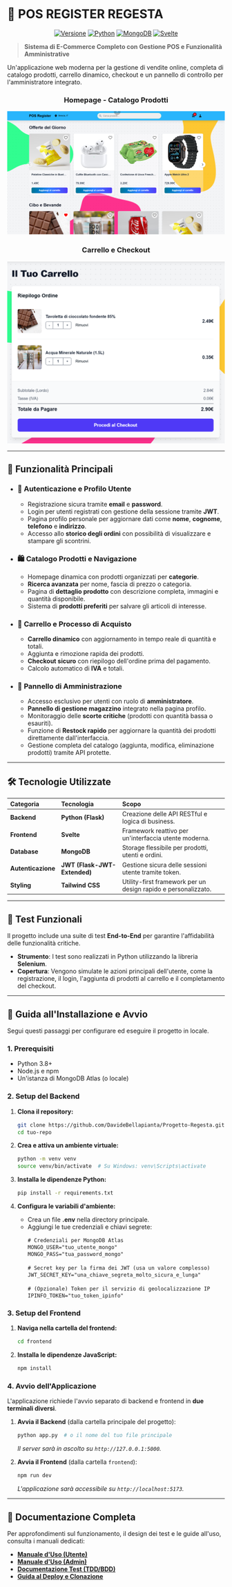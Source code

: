 # 🛒 POS REGISTER REGESTA
<div align="center">

[![Versione](https://img.shields.io/badge/versione-1.0.0-blue)](https://github.com/tuo-username/tuo-repo) 
[![Python](https://img.shields.io/badge/python-3.8+-blue)](https://www.python.org/) 
[![MongoDB](https://img.shields.io/badge/MongoDB-4.4+-green)](https://www.mongodb.com/) 
[![Svelte](https://img.shields.io/badge/Svelte-4.0+-orange)](https://svelte.dev/)

</div>

> **Sistema di E-Commerce Completo con Gestione POS e Funzionalità Amministrative**

Un'applicazione web moderna per la gestione di vendite online, completa di catalogo prodotti, carrello dinamico, checkout e un pannello di controllo per l'amministratore integrato.

<div align="center">

### Homepage - Catalogo Prodotti
![Homepage](frontend/src/lib/assets/Screenshot1.png)

### Carrello e Checkout
![Cart](frontend/src/lib/assets/Screenshot2.png)

</div>

---

## 🚀 Funzionalità Principali

-   ### 🔐 **Autenticazione e Profilo Utente**
    -   Registrazione sicura tramite **email** e **password**.
    -   Login per utenti registrati con gestione della sessione tramite **JWT**.
    -   Pagina profilo personale per aggiornare dati come **nome**, **cognome**, **telefono** e **indirizzo**.
    -   Accesso allo **storico degli ordini** con possibilità di visualizzare e stampare gli scontrini.

-   ### 🛍️ **Catalogo Prodotti e Navigazione**
    -   Homepage dinamica con prodotti organizzati per **categorie**.
    -   **Ricerca avanzata** per nome, fascia di prezzo o categoria.
    -   Pagina di **dettaglio prodotto** con descrizione completa, immagini e quantità disponibile.
    -   Sistema di **prodotti preferiti** per salvare gli articoli di interesse.

-   ### 💸 **Carrello e Processo di Acquisto**
    -   **Carrello dinamico** con aggiornamento in tempo reale di quantità e totali.
    -   Aggiunta e rimozione rapida dei prodotti.
    -   **Checkout sicuro** con riepilogo dell'ordine prima del pagamento.
    -   Calcolo automatico di **IVA** e totali.

-   ### 👑 **Pannello di Amministrazione**
    -   Accesso esclusivo per utenti con ruolo di **amministratore**.
    -   **Pannello di gestione magazzino** integrato nella pagina profilo.
    -   Monitoraggio delle **scorte critiche** (prodotti con quantità bassa o esauriti).
    -   Funzione di **Restock rapido** per aggiornare la quantità dei prodotti direttamente dall'interfaccia.
    -   Gestione completa del catalogo (aggiunta, modifica, eliminazione prodotti) tramite API protette.

---

## 🛠️ Tecnologie Utilizzate

| Categoria      | Tecnologia                               | Scopo                                                      |
| :------------- | :--------------------------------------- | :--------------------------------------------------------- |
| **Backend** | **Python (Flask)** | Creazione delle API RESTful e logica di business.          |
| **Frontend** | **Svelte** | Framework reattivo per un'interfaccia utente moderna.      |
| **Database** | **MongoDB** | Storage flessibile per prodotti, utenti e ordini.          |
| **Autenticazione** | **JWT (Flask-JWT-Extended)** | Gestione sicura delle sessioni utente tramite token.       |
| **Styling** | **Tailwind CSS** | Utility-first framework per un design rapido e personalizzato. |

---

## 🧪 Test Funzionali

Il progetto include una suite di test **End-to-End** per garantire l'affidabilità delle funzionalità critiche.

-   **Strumento**: I test sono realizzati in Python utilizzando la libreria **Selenium**.
-   **Copertura**: Vengono simulate le azioni principali dell'utente, come la registrazione, il login, l'aggiunta di prodotti al carrello e il completamento del checkout.

---

## 🚀 Guida all'Installazione e Avvio

Segui questi passaggi per configurare ed eseguire il progetto in locale.

### **1. Prerequisiti**
-   Python 3.8+
-   Node.js e npm
-   Un'istanza di MongoDB Atlas (o locale)

### **2. Setup del Backend**

1.  **Clona il repository:**
    ```bash
    git clone https://github.com/DavideBellapianta/Progetto-Regesta.git
    cd tuo-repo
    ```

2.  **Crea e attiva un ambiente virtuale:** 
    ```bash
    python -m venv venv
    source venv/bin/activate  # Su Windows: venv\Scripts\activate
    ```

3.  **Installa le dipendenze Python:**
    ```bash
    pip install -r requirements.txt
    ```

4.  **Configura le variabili d'ambiente:**
    -   Crea un file **.env** nella directory principale.
    -   Aggiungi le tue credenziali e chiavi segrete:
        ```env
        # Credenziali per MongoDB Atlas
        MONGO_USER="tuo_utente_mongo"
        MONGO_PASS="tua_password_mongo"
        
        # Secret key per la firma dei JWT (usa un valore complesso)
        JWT_SECRET_KEY="una_chiave_segreta_molto_sicura_e_lunga"
        
        # (Opzionale) Token per il servizio di geolocalizzazione IP
        IPINFO_TOKEN="tuo_token_ipinfo"
        ```

### **3. Setup del Frontend**

1.  **Naviga nella cartella del frontend:**
    ```bash
    cd frontend
    ```
2.  **Installa le dipendenze JavaScript:**
    ```bash
    npm install
    ```

### **4. Avvio dell'Applicazione**

L'applicazione richiede l'avvio separato di backend e frontend in **due terminali diversi**.

1.  **Avvia il Backend** (dalla cartella principale del progetto):
    ```bash
    python app.py  # o il nome del tuo file principale
    ```
    *Il server sarà in ascolto su `http://127.0.0.1:5000`.*

2.  **Avvia il Frontend** (dalla cartella `frontend`):
    ```bash
    npm run dev
    ```
    *L'applicazione sarà accessibile su `http://localhost:5173`.*

---

## 📄 Documentazione Completa

Per approfondimenti sul funzionamento, il design dei test e le guide all'uso, consulta i manuali dedicati:

-   **[Manuale d'Uso (Utente)](https://docs.google.com/document/d/1D-iD6ySRSMTE_2vF7IYUspjGktVcQ5FYHsPTtpqSHIg/edit?usp=sharing)**
-   **[Manuale d'Uso (Admin)](https://docs.google.com/document/d/1T4pVNrQZteYiWHWS7Yc43FHqHQ8niNeXFbfG5IZQTjk/edit?usp=sharing)**
-   **[Documentazione Test (TDD/BDD)](https://docs.google.com/document/d/1WCHKvUJXN33FFV7T_rbOO9tqv_enCzUocbcRUm5gYcU/edit?usp=sharing)**
-   **[Guida al Deploy e Clonazione](https://docs.google.com/document/d/1DaH7GuubCvphcqf7L6Eg5NuQTkLMXLHAdXNCO2p5ViY/edit?usp=sharing)**
